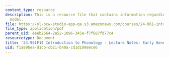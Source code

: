 ```yaml
---
content_type: resource
description: This is a resource file that contains information regarding early generative
  model.
file: https://ol-ocw-studio-app-qa.s3.amazonaws.com/courses/24-961-introduction-to-phonology-fall-2014/f1a89bead1cbcb21b40acd1d1098ece6_MIT24_961F14_Lecture2.pdf
file_type: application/pdf
parent_uid: eeeb2664-2a52-1096-345e-f7f687fd77c4
resourcetype: Document
title: '24.961F14 Introduction to Phonology - Lecture Notes: Early Generative Model'
uid: f1a89bea-d1cb-cb21-b40a-cd1d1098ece6
---
```

